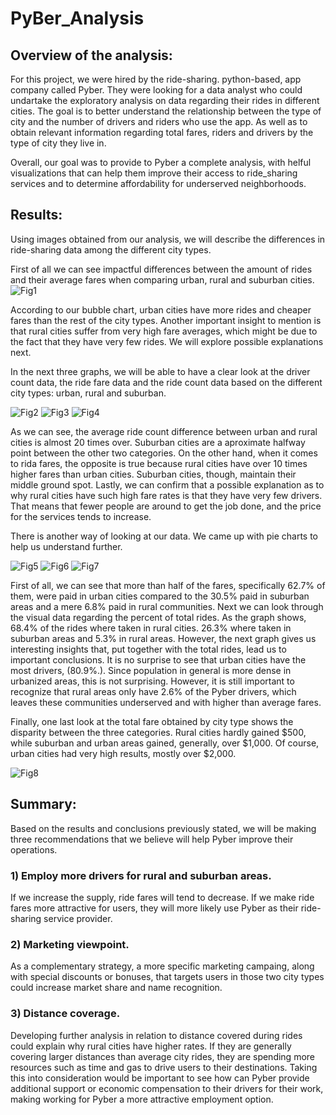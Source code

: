 # PyBer_Analysis

## Overview of the analysis:
For this project, we were hired by the ride-sharing. python-based, app company called Pyber. They were looking for a data analyst who could undartake the exploratory analysis on data regarding their rides in different cities. The goal is to better understand the relationship between the type of city and the number of drivers and riders who use the app. As well as to obtain relevant information regarding total fares, riders and drivers by the type of city they live in.

Overall, our goal was to provide to Pyber a complete analysis, with helful visualizations that can help them improve their access to ride_sharing services and to determine affordability for underserved neighborhoods. 


## Results: 

Using images obtained from our analysis, we will describe the differences in ride-sharing data among the different city types.

First of all we can see impactful differences between the amount of rides  and their average fares when comparing urban, rural and suburban cities. 
![Fig1](https://user-images.githubusercontent.com/88563922/138616142-35e480c0-7314-4c81-97e7-3dc5cb2cdcb9.png)

According to our bubble chart, urban cities have more rides and cheaper fares than the rest of the city types. Another important insight to mention is that rural cities suffer from very high fare averages, which might be due to the fact that they have very few rides. We will explore possible explanations next.  

In the next three graphs, we will be able to have a clear look at the driver count data, the ride fare data and the ride count data based on the different city types: urban, rural and suburban. 

![Fig2](https://user-images.githubusercontent.com/88563922/138616148-353586b7-6878-42cc-b051-d098db183cad.png)
![Fig3](https://user-images.githubusercontent.com/88563922/138616151-ba1222d9-d9ab-4831-9fa0-91627e7ffa9d.png)
![Fig4](https://user-images.githubusercontent.com/88563922/138616155-62e5c8dd-5b81-4cb4-a740-54f8969da872.png)

As we can see, the average ride count difference between urban and rural cities is almost 20 times over. Suburban cities are a aproximate halfway point between the other two categories. On the other hand, when it comes to rida fares, the opposite is true because rural cities have over 10 times higher fares than urban cities. Suburban cities, though, maintain their middle ground spot. Lastly, we can confirm that a possible explanation as to why rural cities have such high fare rates is that they have very few drivers. That means that fewer people are around to get the job done, and the price for the services tends to increase. 

There is another way of looking at our data. We came up with pie charts to help us understand further.

![Fig5](https://user-images.githubusercontent.com/88563922/138616163-daeb4eb0-7523-4823-a0e2-661443aff4c7.png)
![Fig6](https://user-images.githubusercontent.com/88563922/138616165-946c0cd2-4545-4c87-aaf7-f2df4453515c.png)
![Fig7](https://user-images.githubusercontent.com/88563922/138616172-8c13923c-2167-4b09-b2b5-291c8570f4a1.png)


First of all, we can see that more than half of the fares, specifically 62.7% of them, were paid in urban cities compared to the 30.5% paid in suburban areas and a mere 6.8% paid in rural communities. 
Next we can look through the visual data regarding the percent of total rides. As the graph shows, 68.4% of the rides where taken in rural cities. 26.3% where taken in suburban areas and 5.3% in rural areas. However, the next graph gives us interesting insights that, put together with the total rides, lead us to important conclusions.
It is no surprise to see that urban cities have the most drivers, (80.9%.). Since population in general is more dense in urbanized areas, this is not surprising. However, it is still important to recognize that rural areas only have 2.6% of the Pyber drivers, which leaves these communities underserved and with higher than average fares. 

Finally, one last look at the total fare obtained by city type shows the disparity between the three categories. Rural cities hardly gained $500, while suburban and urban areas gained, generally, over $1,000. Of course, urban cities had very high results, mostly over $2,000.

![Fig8](https://user-images.githubusercontent.com/88563922/138616179-9e0d5111-7d6f-4839-b5d7-636e94cfd375.png)

## Summary: 
Based on the results and conclusions previously stated, we will be making three recommendations that we believe will help Pyber improve their operations. 
### 1) Employ more drivers for rural and suburban areas. 
If we increase the supply, ride fares will tend to decrease. If we make ride fares more attractive for users, they will more likely use Pyber as their ride-sharing service provider.

### 2) Marketing viewpoint.
As a complementary strategy, a more specific marketing campaing, along with special discounts or bonuses, that targets users in those two city types could increase market share and name recognition. 

### 3) Distance coverage.
Developing further analysis in relation to distance covered during rides could explain why rural cities have higher rates. If they are generally covering larger distances than average city rides, they are spending more resources such as time and gas to drive users to their destinations. Taking this into consideration would be important to see how can Pyber provide additional support or economic compensation to their drivers for their work, making working for Pyber a more attractive employment option.  


